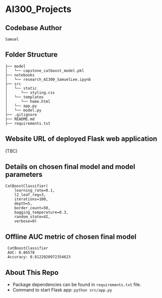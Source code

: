 # AI300_Projects

## Codebase Author

```
Samuel

```

## Folder Structure

```
├── model
│   └── capstone_catboost_model.pkl
├── notebooks
│   └── research_AI300_SamuelLee.ipynb
├── src
│   └── static
│      └── styling.css
│   └── templates
│      └── home.html
│   └── app.py
│   └── model.py
├── .gitignore
├── README.md
├── requirements.txt

```

## Website URL of deployed Flask web application 

(TBC)

## Details on chosen final model and model parameters

```
CatBoostClassifier(
    learning_rate=0.1, 
    l2_leaf_reg=3,
    iterations=100,
    depth=5,
    border_count=50,
    bagging_temperature=0.3,
    random_state=42, 
    verbose=0)

```

## Offline AUC metric of chosen final model

```
 CatBoostClassifier
 AUC: 0.86578
 Accuracy: 0.8122020972354623

```

## About This Repo

- Package dependencies can be found in `requirements.txt` file.
- Command to start Flask app: `python src/app.py`